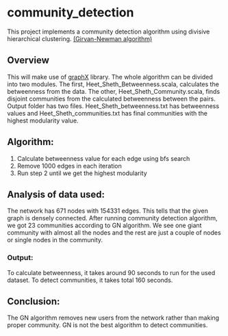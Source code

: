 # community_detection

This project implements a community detection algorithm using divisive hierarchical clustering. [(Girvan-Newman algorithm)](https://en.wikipedia.org/wiki/Girvan%E2%80%93Newman_algorithm)

## Overview
This will make use of [graphX](http://spark.apache.org/docs/latest/graphx-programming-guide.html) library. The whole algorithm can be divided into two modules. The first, Heet_Sheth_Betweenness.scala, calculates the betweenness from the data. The other, Heet_Sheth_Community.scala, finds disjoint communities from the calculated betweenness between the pairs. 
Output folder has two files. Heet_Sheth_betweenness.txt has betweenness values and Heet_Sheth_communities.txt has final communities with the highest modularity value.

## Algorithm:
1.	Calculate betweenness value for each edge using bfs search
2.	Remove 1000 edges in each iteration
3.	Run step 2 until we get the highest modularity

## Analysis of data used:
The network has 671 nodes with 154331 edges. This tells that the given graph is densely connected. After running community detection algorithm, we got 23 communities according to GN algorithm. We see one giant community with almost all the nodes and the rest are just a couple of nodes or single nodes in the community. 

### Output:
To calculate betweenness, it takes around 90 seconds to run for the used dataset. 
To detect communities, it takes total 160 seconds. 

## Conclusion: 
The GN algorithm removes new users from the network rather than making proper community. GN is not the best algorithm to detect communities.


